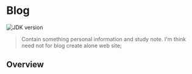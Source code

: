 # Blog

![JDK version](https://img.shields.io/badge/JDK-1.8-green)

> Contain something personal information and study note. I'm think need not for blog create alone web site;

## Overview



